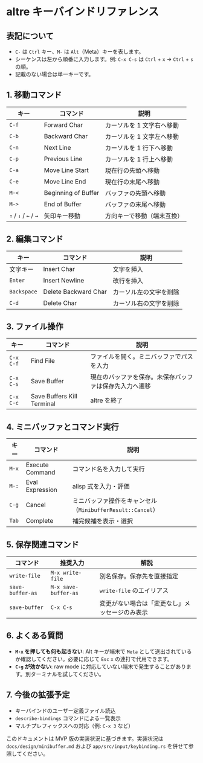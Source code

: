 # altre キーバインドリファレンス

## 表記について
- `C-` は `Ctrl` キー、`M-` は `Alt`（Meta）キーを表します。
- シーケンスは左から順番に入力します。例: `C-x C-s` は `Ctrl` + `x` → `Ctrl` + `s` の順。
- 記載のない場合は単一キーです。

## 1. 移動コマンド
| キー | コマンド | 説明 |
|------|----------|------|
| `C-f` | Forward Char | カーソルを 1 文字右へ移動 |
| `C-b` | Backward Char | カーソルを 1 文字左へ移動 |
| `C-n` | Next Line | カーソルを 1 行下へ移動 |
| `C-p` | Previous Line | カーソルを 1 行上へ移動 |
| `C-a` | Move Line Start | 現在行の先頭へ移動 |
| `C-e` | Move Line End | 現在行の末尾へ移動 |
| `M-<` | Beginning of Buffer | バッファの先頭へ移動 |
| `M->` | End of Buffer | バッファの末尾へ移動 |
| `↑` / `↓` / `←` / `→` | 矢印キー移動 | 方向キーで移動（端末互換） |

## 2. 編集コマンド
| キー | コマンド | 説明 |
|------|----------|------|
| 文字キー | Insert Char | 文字を挿入 |
| `Enter` | Insert Newline | 改行を挿入 |
| `Backspace` | Delete Backward Char | カーソル左の文字を削除 |
| `C-d` | Delete Char | カーソル右の文字を削除 |

## 3. ファイル操作
| キー | コマンド | 説明 |
|------|----------|------|
| `C-x C-f` | Find File | ファイルを開く。ミニバッファでパスを入力 |
| `C-x C-s` | Save Buffer | 現在のバッファを保存。未保存バッファは保存先入力へ遷移 |
| `C-x C-c` | Save Buffers Kill Terminal | altre を終了 |

## 4. ミニバッファとコマンド実行
| キー | コマンド | 説明 |
|------|----------|------|
| `M-x` | Execute Command | コマンド名を入力して実行 |
| `M-:` | Eval Expression | alisp 式を入力・評価 |
| `C-g` | Cancel | ミニバッファ操作をキャンセル（`MinibufferResult::Cancel`） |
| `Tab` | Complete | 補完候補を表示・選択 |

## 5. 保存関連コマンド
| コマンド | 推奨入力 | 解説 |
|----------|----------|------|
| `write-file` | `M-x write-file` | 別名保存。保存先を直接指定 |
| `save-buffer-as` | `M-x save-buffer-as` | `write-file` のエイリアス |
| `save-buffer` | `C-x C-s` | 変更がない場合は「変更なし」メッセージのみ表示 |

## 6. よくある質問
- **`M-x` を押しても何も起きない**: Alt キーが端末で `Meta` として送出されているか確認してください。必要に応じて `Esc` `x` の連打で代用できます。
- **`C-g` が効かない**: raw mode に対応していない端末で発生することがあります。別ターミナルを試してください。

## 7. 今後の拡張予定
- キーバインドのユーザー定義ファイル読込
- `describe-bindings` コマンドによる一覧表示
- マルチプレフィックスへの対応（例: `C-x 3` など）

このドキュメントは MVP 版の実装状況に基づきます。実装状況は `docs/design/minibuffer.md` および `app/src/input/keybinding.rs` を併せて参照してください。

